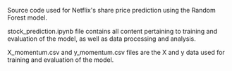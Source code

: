Source code used for Netflix's share price prediction using the Random Forest model. 

stock_prediction.ipynb file contains all content pertaining to training and evaluation of the model, as well as data processing and analysis. 

X_momentum.csv and y_momentum.csv files are the X and y data used for training and evaluation of the model. 
